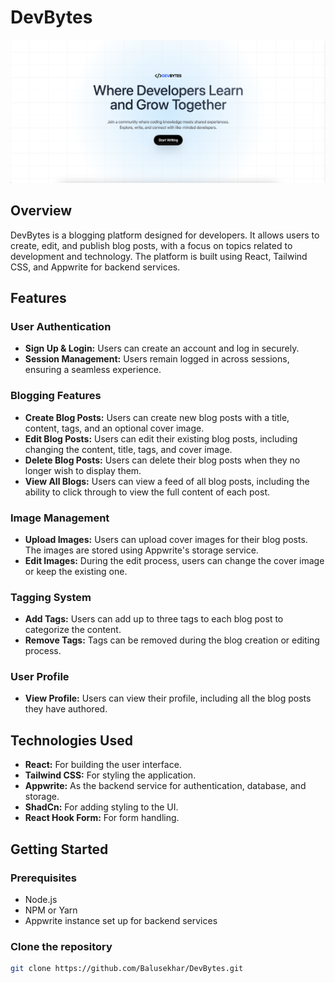 # DevBytes

![DevBytes Cover Image](src/assets/devbytes.png)

## Overview

DevBytes is a blogging platform designed for developers. It allows users to create, edit, and publish blog posts, with a focus on topics related to development and technology. The platform is built using React, Tailwind CSS, and Appwrite for backend services.

## Features

### User Authentication
- **Sign Up & Login:** Users can create an account and log in securely.
- **Session Management:** Users remain logged in across sessions, ensuring a seamless experience.

### Blogging Features
- **Create Blog Posts:** Users can create new blog posts with a title, content, tags, and an optional cover image.
- **Edit Blog Posts:** Users can edit their existing blog posts, including changing the content, title, tags, and cover image.
- **Delete Blog Posts:** Users can delete their blog posts when they no longer wish to display them.
- **View All Blogs:** Users can view a feed of all blog posts, including the ability to click through to view the full content of each post.

### Image Management
- **Upload Images:** Users can upload cover images for their blog posts. The images are stored using Appwrite's storage service.
- **Edit Images:** During the edit process, users can change the cover image or keep the existing one.

### Tagging System
- **Add Tags:** Users can add up to three tags to each blog post to categorize the content.
- **Remove Tags:** Tags can be removed during the blog creation or editing process.

### User Profile
- **View Profile:** Users can view their profile, including all the blog posts they have authored.

## Technologies Used
- **React:** For building the user interface.
- **Tailwind CSS:** For styling the application.
- **Appwrite:** As the backend service for authentication, database, and storage.
- **ShadCn:** For adding styling to the UI.
- **React Hook Form:** For form handling.

## Getting Started

### Prerequisites
- Node.js
- NPM or Yarn
- Appwrite instance set up for backend services

### Clone the repository

   ```bash
   git clone https://github.com/Balusekhar/DevBytes.git
